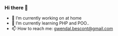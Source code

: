 ### Hi there 👋


- 🔭 I’m currently working on at home
- 🌱 I’m currently learning PHP and POO..
- 📫 How to reach me: gwendal.bescont@gmail.com

